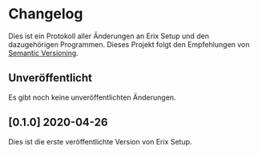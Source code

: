 # Changelog
Dies ist ein Protokoll aller Änderungen an Erix Setup und den dazugehörigen Programmen. Dieses Projekt folgt
den Empfehlungen von [Semantic Versioning](https://semver.org/lang/de/).

## Unveröffentlicht
Es gibt noch keine unveröffentlichten Änderungen.

## [0.1.0] 2020-04-26
Dies ist die erste veröffentlichte Version von Erix Setup.
